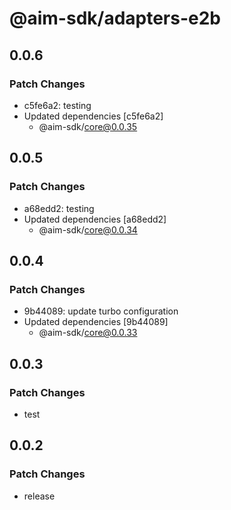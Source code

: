 # @aim-sdk/adapters-e2b

## 0.0.6

### Patch Changes

- c5fe6a2: testing
- Updated dependencies [c5fe6a2]
  - @aim-sdk/core@0.0.35

## 0.0.5

### Patch Changes

- a68edd2: testing
- Updated dependencies [a68edd2]
  - @aim-sdk/core@0.0.34

## 0.0.4

### Patch Changes

- 9b44089: update turbo configuration
- Updated dependencies [9b44089]
  - @aim-sdk/core@0.0.33

## 0.0.3

### Patch Changes

- test

## 0.0.2

### Patch Changes

- release

